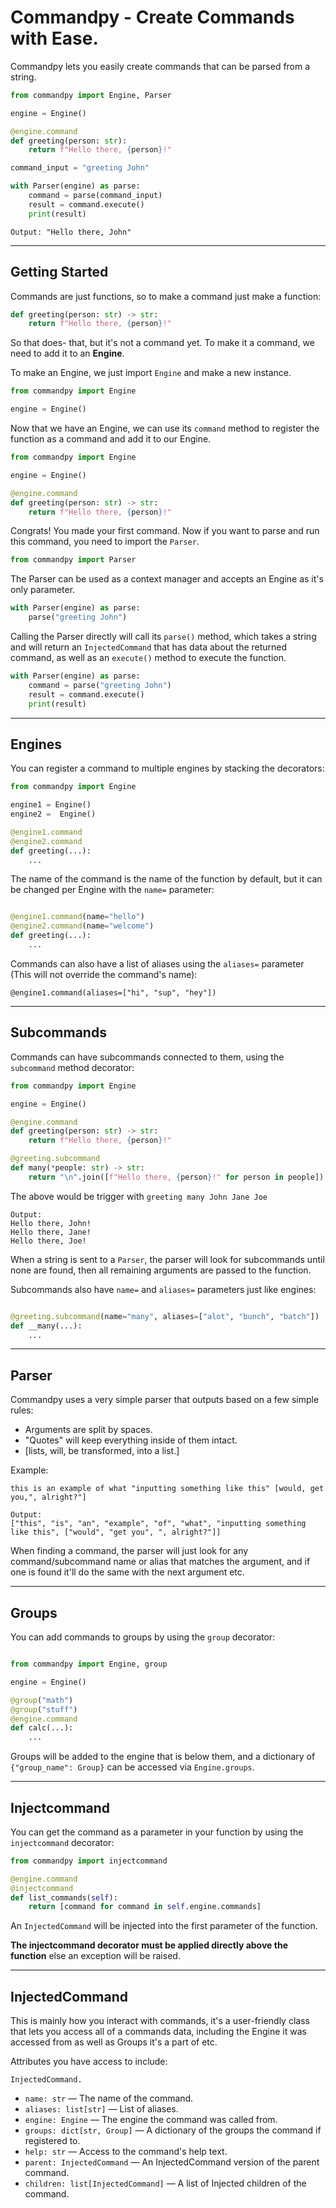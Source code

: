 # Commandpy - Create Commands with Ease.

Commandpy lets you easily create commands that can be parsed from a string.

```py
from commandpy import Engine, Parser

engine = Engine()

@engine.command
def greeting(person: str):
    return f"Hello there, {person}!"

command_input = "greeting John"

with Parser(engine) as parse:
    command = parse(command_input)
    result = command.execute()
    print(result)
```

```Output: "Hello there, John"```

---
## **Getting Started**

Commands are just functions, so to make a command just make a function:
```py
def greeting(person: str) -> str:
    return f"Hello there, {person}!"
```
So that does- that, but it's not a command yet. To make it a command, we need to add it to an **Engine**.

To make an Engine, we just import `Engine` and make a new instance.
```py
from commandpy import Engine

engine = Engine()
```

Now that we have an Engine, we can use its `command` method to register the function as a command and add it to our Engine.

```py
from commandpy import Engine

engine = Engine()

@engine.command
def greeting(person: str) -> str:
    return f"Hello there, {person}!"
```

Congrats! You made your first command. Now if you want to parse and run this command, you need to import the `Parser`.

```py
from commandpy import Parser
```
The Parser can be used as a context manager and accepts an Engine as it's only parameter.
```py
with Parser(engine) as parse:
    parse("greeting John")
```
Calling the Parser directly will call its `parse()` method, which takes a string and will return an `InjectedCommand` that has data about the returned command, as well as an `execute()` method to execute the function.
```py
with Parser(engine) as parse:
    command = parse("greeting John")
    result = command.execute()
    print(result)
```

---
## Engines

You can register a command to multiple engines by stacking the decorators:
```py
from commandpy import Engine

engine1 = Engine()
engine2 =  Engine()

@engine1.command
@engine2.command
def greeting(...):
    ...
```
The name of the command is the name of the function by default, but it can be changed per Engine with the `name=` parameter:
```py

@engine1.command(name="hello")
@engine2.command(name="welcome")
def greeting(...):
    ...
```

Commands can also have a list of aliases using the `aliases=` parameter (This will not override the command's name):
```
@engine1.command(aliases=["hi", "sup", "hey"])
```

---
## Subcommands

Commands can have subcommands connected to them, using the `subcommand` method decorator:
```py
from commandpy import Engine

engine = Engine()

@engine.command
def greeting(person: str) -> str:
    return f"Hello there, {person}!"

@greeting.subcommand
def many(*people: str) -> str:
    return "\n".join([f"Hello there, {person}!" for person in people])
```
The above would be trigger with `greeting many John Jane Joe`
```
Output:
Hello there, John!
Hello there, Jane!
Hello there, Joe!
```
When a string is sent to a `Parser`, the parser will look for subcommands until none are found, then all remaining arguments are passed to the function.

Subcommands also have `name=` and `aliases=` parameters just like engines:
```py

@greeting.subcommand(name="many", aliases=["alot", "bunch", "batch"])
def __many(...):
    ...
```

---
## Parser

Commandpy uses a very simple parser that outputs based on a few simple rules:

 - Arguments are split by spaces.
 - "Quotes" will keep everything inside of them intact.
 - [lists, will, be transformed, into a list.]

Example:
```
this is an example of what "inputting something like this" [would, get you,", alright?"]
```
```
Output:
["this", "is", "an", "example", "of", "what", "inputting something like this", ["would", "get you", ", alright?"]]
```

When finding a command, the parser will just look for any command/subcommand name or alias that matches the argument, and if one is found it'll do the same with the next argument etc.

---
## Groups

You can add commands to groups by using the `group` decorator:
```py

from commandpy import Engine, group

engine = Engine()

@group("math")
@group("stuff")
@engine.command
def calc(...):
    ...
```
Groups will be added to the engine that is below them, and a dictionary of `{"group_name": Group}` can be accessed via `Engine.groups`.

---
## Injectcommand

You can get the command as a parameter in your function by using the `injectcommand` decorator:
```py
from commandpy import injectcommand

@engine.command
@injectcommand
def list_commands(self):
    return [command for command in self.engine.commands]
```
An `InjectedCommand` will be injected into the first parameter of the function.

**The injectcommand decorator must be applied directly above the function** else an exception will be raised.

---
## InjectedCommand

This is mainly how you interact with commands, it's a user-friendly class that lets you access all of a commands data, including the Engine it was accessed from as well as Groups it's a part of etc.

Attributes you have access to include:

`InjectedCommand.`
 - `name: str` — The name of the command.
 - `aliases: list[str]` — List of aliases.
 - `engine: Engine` — The engine the command was called from.
 - `groups: dict[str, Group]` — A dictionary of the groups the command if registered to.
 - `help: str` — Access to the command's help text.
 - `parent: InjectedCommand` — An InjectedCommand version of the parent command.
 - `children: list[InjectedCommand]` — A list of Injected children of the command.